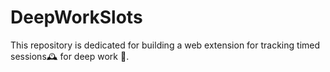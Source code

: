 # DeepWorkSlots
This repository is dedicated for building a web extension for tracking timed sessions🕰️ for deep work 🧠.
